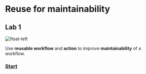  <!-- .slide: class="exercice" -->

# Reuse for maintainability

## Lab 1

![float-left](./assets/images/reuse-lab1-maintainability.png)

Use **reusable workflow** and **action** to improve **maintainability** of a workflow.

### [Start](https://github.com/sfeir-open-source/sfeir-school-github-action-dev/tree/v1/steps/40-reuse-lab1-maintainability)
